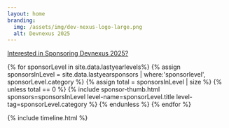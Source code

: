 ```yaml
---
layout: home
branding:
  img: /assets/img/dev-nexus-logo-large.png
  alt: Devnexus 2025
---
```


<div class="row"><a name="sponsorlist"></a><div class="featured-header"><a class="action-header" href="https://ajug.typeform.com/to/BTa7bZ">Interested in Sponsoring Devnexus 2025?</a></div> 

{% for sponsorLevel in site.data.lastyearlevels%}
{% assign sponsorsInLevel = site.data.lastyearsponsors | where:'sponsorlevel', sponsorLevel.category %}
{% assign total = sponsorsInLevel | size %}
{% unless total == 0 %}
{% include sponsor-thumb.html sponsors=sponsorsInLevel level-name=sponsorLevel.title level-tag=sponsorLevel.category %}
{% endunless %}
{% endfor %}
</div>

<div><a name="timeline"></a> {% include timeline.html %}</div>
